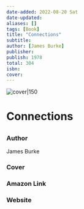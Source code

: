 ```yaml
---
date-added: 2022-08-20 Sat
date-updated: 
aliases: []
tags: [Book]
title: "Connections"
subtitle: 
author: [James Burke]
publisher: 
publish: 1978
total: 304
isbn: 
cover: 
---
```


![cover|150]()
# Connections
## 

### Author
James Burke

### Cover


### Amazon Link


### Website